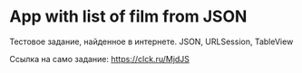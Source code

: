 # App with list of film from JSON
Тестовое задание, найденное в интернете. JSON, URLSession, TableView

Ссылка на само задание: https://clck.ru/MjdJS
